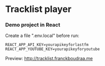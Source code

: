 # Tracklist player

### Demo project in React

Create a file ".env.local" before run:

    REACT_APP_API_KEY=yourapikeyforlastfm
    REACT_APP_YOUTUBE_KEY=yourapikeyforyoutube

Preview:
http://tracklist.franckboudraa.me

